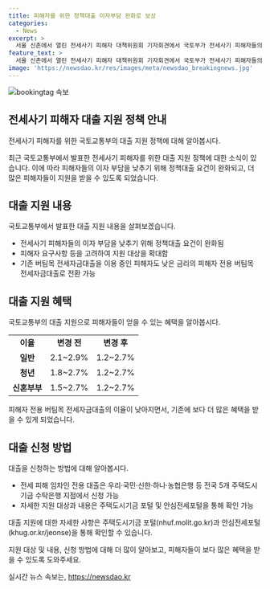 ```yaml
---
title: 피해자를 위한 정책대출 이자부담 완화로 보상
categories:
  - News
excerpt: >
  서울 신촌에서 열린 전세사기 피해자 대책위원회 기자회견에서 국토부가 전세사기 피해자들의 지원책 발표했다. 정책대출의 요건 완화로 피해자들의 이자 부담을 낮추는 내용인데, 기존 버팀목 전세자금대출을 이용 중인 피해 임차인도 보다 낮은 금리의 전용 대출로 전환 가능해졌다. 주택 보유 이력이 없는 피해주택은 생애최초 혜택 받을 수 있고, 대출한도와 인정비율도 확대됐다. 이로써 소득이 낮은 피해자도 대출을 신청할 수 있게 되었다. (150자)
feature_text: >
  서울 신촌에서 열린 전세사기 피해자 대책위원회 기자회견에서 국토부가 전세사기 피해자들의 지원책 발표했다. 정책대출의 요건 완화로 피해자들의 이자 부담을 낮추는 내용인데, 기존 버팀목 전세자금대출을 이용 중인 피해 임차인도 보다 낮은 금리의 전용 대출로 전환 가능해졌다. 주택 보유 이력이 없는 피해주택은 생애최초 혜택 받을 수 있고, 대출한도와 인정비율도 확대됐다. 이로써 소득이 낮은 피해자도 대출을 신청할 수 있게 되었다. (150자)
image: 'https://newsdao.kr/res/images/meta/newsdao_breakingnews.jpg'
---
```


<p><img src="https://newsdao.kr/res/images/meta/newsdao_breakingnews.jpg" alt="bookingtag 속보" /></p>

<h2 data-ke-size="size26">전세사기 피해자 대출 지원 정책 안내</h2>

<p>전세사기 피해자를 위한 국토교통부의 대출 지원 정책에 대해 알아봅시다.</p>

<p data-ke-size="size16">최근 국토교통부에서 발표한 전세사기 피해자를 위한 대출 지원 정책에 대한 소식이 있습니다. 이에 따라 피해자들의 이자 부담을 낮추기 위해 정책대출 요건이 완화되고, 더 많은 피해자들이 지원을 받을 수 있도록 되었습니다.</p>

<h2 data-ke-size="size26">대출 지원 내용</h2>

<p>국토교통부에서 발표한 대출 지원 내용을 살펴보겠습니다.</p>

<ul>
    <li>전세사기 피해자들의 이자 부담을 낮추기 위해 정책대출 요건이 완화됨</li>
    <li>피해자 요구사항 등을 고려하여 지원 대상을 확대함</li>
    <li>기존 버팀목 전세자금대출을 이용 중인 피해자도 낮은 금리의 피해자 전용 버팀목 전세자금대출로 전환 가능</li>
</ul>

<h2 data-ke-size="size26">대출 지원 혜택</h2>

<p>국토교통부의 대출 지원으로 피해자들이 얻을 수 있는 혜택을 알아봅시다.</p>

<table>
    <tr>
        <td style="text-align: center; height: 17px;"><b>이율</b></td>
        <td style="text-align: center; height: 17px;"><b>변경 전</b></td>
        <td style="text-align: center; height: 17px;"><b>변경 후</b></td>
    </tr>
    <tr>
        <td style="text-align: center; height: 17px;"><b>일반</b></td>
        <td style="text-align: center; height: 17px;">2.1~2.9%</td>
        <td style="text-align: center; height: 17px;">1.2~2.7%</td>
    </tr>
    <tr>
        <td style="text-align: center; height: 17px;"><b>청년</b></td>
        <td style="text-align: center; height: 17px;">1.8~2.7%</td>
        <td style="text-align: center; height: 17px;">1.2~2.7%</td>
    </tr>
    <tr>
        <td style="text-align: center; height: 17px;"><b>신혼부부</b></td>
        <td style="text-align: center; height: 17px;">1.5~2.7%</td>
        <td style="text-align: center; height: 17px;">1.2~2.7%</td>
    </tr>
</table>

<p data-ke-size="size16">피해자 전용 버팀목 전세자금대출의 이율이 낮아지면서, 기존에 보다 더 많은 혜택을 받을 수 있게 되었습니다.</p>

<h2 data-ke-size="size26">대출 신청 방법</h2>

<p>대출을 신청하는 방법에 대해 알아봅시다.</p>

<ul>
    <li>전세 피해 임차인 전용 대출은 우리·국민·신한·하나·농협은행 등 전국 5개 주택도시기금 수탁은행 지점에서 신청 가능</li>
    <li>자세한 지원 대상과 내용은 주택도시기금 포털 및 안심전세포털을 통해 확인 가능</li>
</ul>

<p data-ke-size="size16">대출 지원에 대한 자세한 사항은 주택도시기금 포털(nhuf.molit.go.kr)과 안심전세포털(khug.or.kr/jeonse)을 통해 확인할 수 있습니다.</p>

<p data-ke-size="size16">지원 대상 및 내용, 신청 방법에 대해 더 많이 알아보고, 피해자들이 보다 많은 혜택을 받을 수 있도록 도와주세요.</p>
실시간 뉴스 속보는, <a href="https://newsdao.kr" rel="dofollow">https://newsdao.kr</a>


